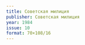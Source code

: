 ```yaml
---
title: Советская милиция
publisher: Советская милиция
year: 1984
issue: 10
format: 70×108/16
---
```

